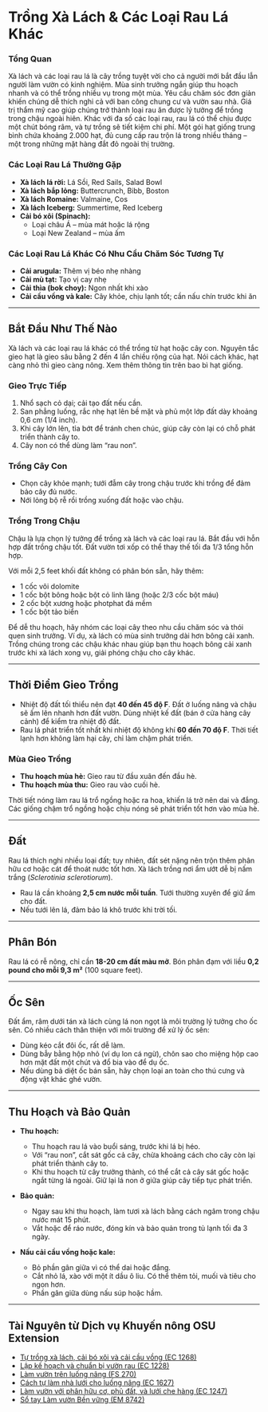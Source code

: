 # Trồng Xà Lách & Các Loại Rau Lá Khác

### Tổng Quan

Xà lách và các loại rau lá là cây trồng tuyệt vời cho cả người mới bắt đầu lẫn người làm vườn có kinh nghiệm. Mùa sinh trưởng ngắn giúp thu hoạch nhanh và có thể trồng nhiều vụ trong một mùa. Yêu cầu chăm sóc đơn giản khiến chúng dễ thích nghi cả với ban công chung cư và vườn sau nhà. Giá trị thẩm mỹ cao giúp chúng trở thành loại rau ăn được lý tưởng để trồng trong chậu ngoài hiên. Khác với đa số các loại rau, rau lá có thể chịu được một chút bóng râm, và tự trồng sẽ tiết kiệm chi phí. Một gói hạt giống trung bình chứa khoảng 2.000 hạt, đủ cung cấp rau trộn lá trong nhiều tháng – một trong những mặt hàng đắt đỏ ngoài thị trường.

### Các Loại Rau Lá Thường Gặp

- **Xà lách lá rời:** Lá Sồi, Red Sails, Salad Bowl
- **Xà lách bắp lỏng:** Buttercrunch, Bibb, Boston
- **Xà lách Romaine:** Valmaine, Cos
- **Xà lách Iceberg:** Summertime, Red Iceberg
- **Cải bó xôi (Spinach):**
  - Loại châu Á – mùa mát hoặc lá rộng
  - Loại New Zealand – mùa ấm

### Các Loại Rau Lá Khác Có Nhu Cầu Chăm Sóc Tương Tự

- **Cải arugula:** Thêm vị béo nhẹ nhàng
- **Cải mù tạt:** Tạo vị cay nhẹ
- **Cải thìa (bok choy):** Ngon nhất khi xào
- **Cải cầu vồng và kale:** Cây khỏe, chịu lạnh tốt; cần nấu chín trước khi ăn

---

## Bắt Đầu Như Thế Nào

Xà lách và các loại rau lá khác có thể trồng từ hạt hoặc cây con. Nguyên tắc gieo hạt là gieo sâu bằng 2 đến 4 lần chiều rộng của hạt. Nói cách khác, hạt càng nhỏ thì gieo càng nông. Xem thêm thông tin trên bao bì hạt giống.

### Gieo Trực Tiếp

1. Nhổ sạch cỏ dại; cải tạo đất nếu cần.
2. San phẳng luống, rắc nhẹ hạt lên bề mặt và phủ một lớp đất dày khoảng 0,6 cm (1/4 inch).
3. Khi cây lớn lên, tỉa bớt để tránh chen chúc, giúp cây còn lại có chỗ phát triển thành cây to.
4. Cây non có thể dùng làm “rau non”.

### Trồng Cây Con

- Chọn cây khỏe mạnh; tưới đẫm cây trong chậu trước khi trồng để đảm bảo cây đủ nước.
- Nới lỏng bộ rễ rồi trồng xuống đất hoặc vào chậu.

### Trồng Trong Chậu

Chậu là lựa chọn lý tưởng để trồng xà lách và các loại rau lá. Bắt đầu với hỗn hợp đất trồng chậu tốt. Đất vườn tơi xốp có thể thay thế tối đa 1/3 tổng hỗn hợp.

Với mỗi 2,5 feet khối đất không có phân bón sẵn, hãy thêm:

- 1 cốc vôi dolomite
- 1 cốc bột bông hoặc bột cỏ linh lăng (hoặc 2/3 cốc bột máu)
- 2 cốc bột xương hoặc photphat đá mềm
- 1 cốc bột tảo biển

Để dễ thu hoạch, hãy nhóm các loại cây theo nhu cầu chăm sóc và thói quen sinh trưởng. Ví dụ, xà lách có mùa sinh trưởng dài hơn bông cải xanh. Trồng chúng trong các chậu khác nhau giúp bạn thu hoạch bông cải xanh trước khi xà lách xong vụ, giải phóng chậu cho cây khác.

---

## Thời Điểm Gieo Trồng

- Nhiệt độ đất tối thiểu nên đạt **40 đến 45 độ F**. Đất ở luống nâng và chậu sẽ ấm lên nhanh hơn đất vườn. Dùng nhiệt kế đất (bán ở cửa hàng cây cảnh) để kiểm tra nhiệt độ đất.
- Rau lá phát triển tốt nhất khi nhiệt độ không khí **60 đến 70 độ F**. Thời tiết lạnh hơn không làm hại cây, chỉ làm chậm phát triển.

### Mùa Gieo Trồng

- **Thu hoạch mùa hè:** Gieo rau từ đầu xuân đến đầu hè.
- **Thu hoạch mùa thu:** Gieo rau vào cuối hè.

Thời tiết nóng làm rau lá trổ ngồng hoặc ra hoa, khiến lá trở nên dai và đắng. Các giống chậm trổ ngồng hoặc chịu nóng sẽ phát triển tốt hơn vào mùa hè.

---

## Đất

Rau lá thích nghi nhiều loại đất; tuy nhiên, đất sét nặng nên trộn thêm phân hữu cơ hoặc cát để thoát nước tốt hơn. Xà lách trồng nơi ẩm ướt dễ bị nấm trắng (*Sclerotinia sclerotiorum*).

- Rau lá cần khoảng **2,5 cm nước mỗi tuần**. Tưới thường xuyên để giữ ẩm cho đất.
- Nếu tưới lên lá, đảm bảo lá khô trước khi trời tối.

---

## Phân Bón

Rau lá có rễ nông, chỉ cần **18-20 cm đất màu mỡ**. Bón phân đạm với liều **0,2 pound cho mỗi 9,3 m²** (100 square feet).

---

## Ốc Sên

Đất ẩm, râm dưới tán xà lách cùng lá non ngọt là môi trường lý tưởng cho ốc sên. Có nhiều cách thân thiện với môi trường để xử lý ốc sên:

- Dùng kéo cắt đôi ốc, rất dễ làm.
- Dùng bẫy bằng hộp nhỏ (ví dụ lon cá ngừ), chôn sao cho miệng hộp cao hơn mặt đất một chút và đổ bia vào để dụ ốc.
- Nếu dùng bả diệt ốc bán sẵn, hãy chọn loại an toàn cho thú cưng và động vật khác ghé vườn.

---

## Thu Hoạch và Bảo Quản

- **Thu hoạch:**
  - Thu hoạch rau lá vào buổi sáng, trước khi lá bị héo.
  - Với “rau non”, cắt sát gốc cả cây, chừa khoảng cách cho cây còn lại phát triển thành cây to.
  - Khi thu hoạch từ cây trưởng thành, có thể cắt cả cây sát gốc hoặc ngắt từng lá ngoài. Giữ lại lá non ở giữa giúp cây tiếp tục phát triển.

- **Bảo quản:**
  - Ngay sau khi thu hoạch, làm tươi xà lách bằng cách ngâm trong chậu nước mát 15 phút.
  - Vắt hoặc để ráo nước, đóng kín và bảo quản trong tủ lạnh tối đa 3 ngày.

- **Nấu cải cầu vồng hoặc kale:**
  - Bỏ phần gân giữa vì có thể dai hoặc đắng.
  - Cắt nhỏ lá, xào với một ít dầu ô liu. Có thể thêm tỏi, muối và tiêu cho ngon hơn.
  - Phần gân giữa dùng nấu súp hoặc hầm.

---

## Tài Nguyên từ Dịch vụ Khuyến nông OSU Extension

- [Tự trồng xà lách, cải bó xôi và cải cầu vồng (EC 1268)](https://catalog.extension.oregonstate.edu/)
- [Lập kế hoạch và chuẩn bị vườn rau (EC 1228)](https://catalog.extension.oregonstate.edu/)
- [Làm vườn trên luống nâng (FS 270)](https://catalog.extension.oregonstate.edu/)
- [Cách tự làm nhà lưới cho luống nâng (EC 1627)](https://catalog.extension.oregonstate.edu/)
- [Làm vườn với phân hữu cơ, phủ đất, và lưới che hàng (EC 1247)](https://catalog.extension.oregonstate.edu/)
- [Sổ tay Làm vườn Bền vững (EM 8742)](https://catalog.extension.oregonstate.edu/)
